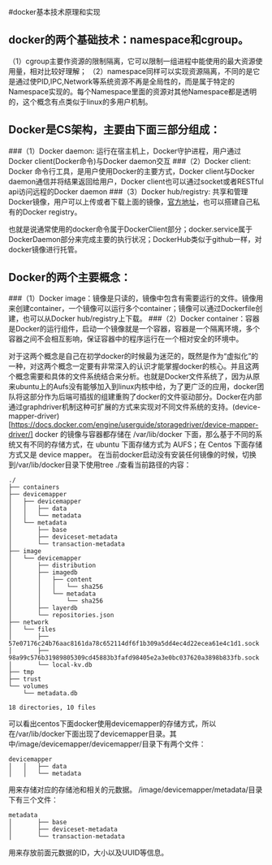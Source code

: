 #docker基本技术原理和实现


## docker的两个基础技术：namespace和cgroup。
（1）cgroup主要作资源的限制隔离，它可以限制一组进程中能使用的最大资源使用量，相对比较好理解；
（2）namespace同样可以实现资源隔离，不同的是它是通过使PID,IPC,Network等系统资源不再是全局性的，而是属于特定的Namespace实现的。每个Namespace里面的资源对其他Namespace都是透明的，这个概念有点类似于linux的多用户机制。

## Docker是CS架构，主要由下面三部分组成：
###（1）Docker daemon: 运行在宿主机上，Docker守护进程，用户通过Docker client(Docker命令)与Docker daemon交互
###（2）Docker client: Docker 命令行工具，是用户使用Docker的主要方式，Docker client与Docker daemon通信并将结果返回给用户，Docker client也可以通过socket或者RESTful api访问远程的Docker daemon
###（3）Docker hub/registry: 共享和管理Docker镜像，用户可以上传或者下载上面的镜像，[官方地址](https://registry.hub.docker.com/)，也可以搭建自己私有的Docker registry。

也就是说通常使用的docker命令属于DockerClient部分；docker.service属于DockerDaemon部分来完成主要的执行状况；DockerHub类似于github一样，对docker镜像进行托管。

## Docker的两个主要概念：
###（1）Docker image：镜像是只读的，镜像中包含有需要运行的文件。镜像用来创建container，一个镜像可以运行多个container；镜像可以通过Dockerfile创建，也可以从Docker hub/registry上下载。
###（2）Docker container：容器是Docker的运行组件，启动一个镜像就是一个容器，容器是一个隔离环境，多个容器之间不会相互影响，保证容器中的程序运行在一个相对安全的环境中。


对于这两个概念是自己在初学docker的时候最为迷茫的，既然是作为“虚拟化”的一种，对这两个概念一定要有非常深入的认识才能掌握docker的核心。并且这两个概念需要和具体的文件系统结合来分析。也就是Docker文件系统了，因为从原来ubuntu上的Aufs没有能够加入到linux内核中给，为了更广泛的应用，docker团队将这部分作为后端可插拔的组建重购了docker的文件驱动部分。Docker在内部通过graphdriver机制这种可扩展的方式来实现对不同文件系统的支持。(device-mapper-driver)[https://docs.docker.com/engine/userguide/storagedriver/device-mapper-driver/]
docker 的镜像与容器都存储在 /var/lib/docker 下面，那么基于不同的系统又有不同的存储方式，在 ubuntu 下面存储方式为 AUFS；在 Centos 下面存储方式又是 device mapper。
在当前docker启动没有安装任何镜像的时候，切换到/var/lib/docker目录下使用tree ./查看当前路径的内容：
```shell
./
├── containers
├── devicemapper
│   ├── devicemapper
│   │   ├── data
│   │   └── metadata
│   └── metadata
│       ├── base
│       ├── deviceset-metadata
│       └── transaction-metadata
├── image
│   └── devicemapper
│       ├── distribution
│       ├── imagedb
│       │   ├── content
│       │   │   └── sha256
│       │   └── metadata
│       │       └── sha256
│       ├── layerdb
│       └── repositories.json
├── network
│   └── files
│       ├── 57e07176c24b76aac8161da78c652114df6f1b309a5dd4ec4d22ecea61e4c1d1.sock
│       ├── 98a99c576b31989805309cd45883b3fafd98405e2a3e0bc037620a3898b833fb.sock
│       └── local-kv.db
├── tmp
├── trust
└── volumes
    └── metadata.db

18 directories, 10 files
```
可以看出centos下面docker使用devicemapper的存储方式，所以在/var/lib/docker下面出现了devicemapper目录。其中/image/devicemapper/devicemapper/目录下有两个文件：
```shell
devicemapper
│   │   ├── data
│   │   └── metadata
```
用来存储对应的存储池和相关的元数据。
/image/devicemapper/metadata/目录下有三个文件：
```shell
metadata
│       ├── base
│       ├── deviceset-metadata
│       └── transaction-metadata
```
用来存放前面元数据的ID，大小以及UUID等信息。

